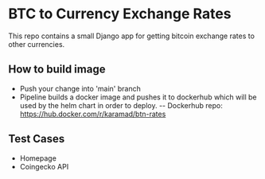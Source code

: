 # BTC to Currency Exchange Rates
This repo contains a small Django app for getting bitcoin exchange rates to other currencies.

## How to build image
- Push your change into 'main' branch
- Pipeline builds a docker image  and pushes it to dockerhub which will be used by the helm chart in order to deploy.
-- Dockerhub repo: https://hub.docker.com/r/karamad/btn-rates


## Test Cases
- Homepage
- Coingecko API
